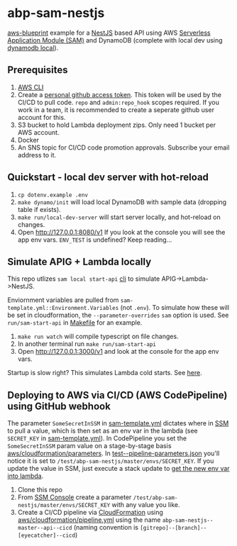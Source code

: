 # abp-sam-nestjs

[aws-blueprint](https://github.com/rynop/aws-blueprint) example for a [NestJS](https://nestjs.com/) based API using AWS [Serverless Application Module (SAM)](https://github.com/awslabs/serverless-application-model) and DynamoDB (complete with local dev using [dynamodb local](https://hub.docker.com/r/amazon/dynamodb-local)).

## Prerequisites

1.  [AWS CLI](https://docs.aws.amazon.com/cli/latest/userguide/cli-chap-install.html)
1.  Create a [personal github access token](https://github.com/settings/tokens). This token will be used by the CI/CD to pull code. `repo` and `admin:repo_hook` scopes required.  If you work in a team, it is recommended to create a seperate github user account for this.
1.  S3 bucket to hold Lambda deployment zips. Only need 1 bucket per AWS account.
1.  Docker
1.  An SNS topic for CI/CD code promotion approvals. Subscribe your email address to it.

## Quickstart - local dev server with hot-reload

1.  `cp dotenv.example .env`
1.  `make dynamo/init` will load local DynamoDB with sample data (dropping table if exists).
1.  `make run/local-dev-server` will start server locally, and hot-reload on changes.
1.  Open http://127.0.0.1:8080/v1 If you look at the console you will see the app env vars. `ENV_TEST` is undefined? Keep reading...

## Simulate APIG + Lambda locally

This repo utlizes `sam local start-api` [cli](https://docs.aws.amazon.com/serverless-application-model/latest/developerguide/serverless-sam-cli-using-start-api.html) to simulate APIG->Lambda->NestJS.

Enviornment variables are pulled from `sam-template.yml::Environment.Variables` (not `.env`).  To simulate how these will be set in cloudformation, the `--parameter-overrides` `sam` option is used.  See `run/sam-start-api` in [Makefile](./Makefile) for an example.

1. `make run watch` will compile typescript on file changes.
1. In another terminal run `make run/sam-start-api`
1. Open http://127.0.0.1:3000/v1 and look at the console for the app env vars.

Startup is slow right? This simulates Lambda cold starts. See [here](https://github.com/awslabs/aws-sam-cli/issues/239).

## Deploying to AWS via CI/CD (AWS CodePipeline) using GitHub webhook

The parameter `SomeSecretInSSM` in [sam-template.yml](./sam-template.yml) dictates where in [SSM](https://console.aws.amazon.com/systems-manager/parameters) to pull a value, which is then set as an env var in the lambda (see `SECRET_KEY` in [sam-template.yml](./sam-template.yml)). In CodePipeline you set the `SomeSecretInSSM` param value on a stage-by-stage basis [aws/cloudformation/parameters](./aws/cloudformation/parameters).  In [test--pipeline-parameters.json](./aws/cloudformation/parameters/test--pipeline-parameters.json) you'll notice it is set to `/test/abp-sam-nestjs/master/envs/SECRET_KEY`. If you update the value in SSM, just execute a stack update to [get the new env var into lambda](https://aws.amazon.com/blogs/mt/integrating-aws-cloudformation-with-aws-systems-manager-parameter-store/).

1. Clone this repo
1. From [SSM Console](https://console.aws.amazon.com/systems-manager/parameters) create a parameter `/test/abp-sam-nestjs/master/envs/SECRET_KEY` with any value you like.
1. Create a CI/CD pipeline via [CloudFormation](https://console.aws.amazon.com/cloudformation/home?region=us-east-1#/stacks/create/template) using [aws/cloudformation/pipeline.yml](./aws/cloudformation/pipeline.yml) using the name `abp-sam-nestjs--master--api--cicd` (naming convention is `[gitrepo]--[branch]--[eyecatcher]--cicd`)

